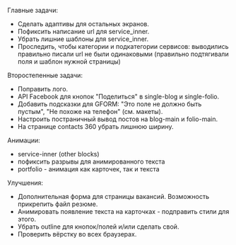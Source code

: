 Главные задачи:
- Сделать адаптивы для остальных экранов.
- Пофиксить написание url для service_inner.
- Убрать лишние шаблоны для service_inner.
- Проследить, чтобы категории и подкатегории сервисов:
		выводились
		правильно писали url
		не были одинаковыми (правильно подтягивали поля и шаблон нужной страницы)

Второстепенные задачи:
- Поправить лого.
- API Facebook для кнопок "Поделиться" в single-blog и single-folio.
- Добавить подсказки для GFORM: "Это поле не должно быть пустым", "Не похоже на телефон" (см. макеты).
- Настроить постраничный вывод постов на blog-main и folio-main.
- На странице contacts 360 убрать лишнюю ширину.

Анимации:
- service-inner (other blocks)
- пофиксить разрывы для анимированного текста
- portfolio - анимация как карточек, так и текста

Улучшения:
- Дополнительная форма для страницы вакансий. Возможность прикрепить файл резюме.
- Анимировать появление текста на карточках - подправить стили для этого.
- Убрать outline для кнопок/полей и/или сделать свой.
- Проверить вёрстку во всех браузерах.